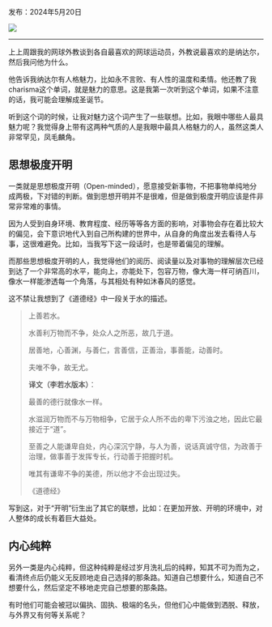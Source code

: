 发布：2024年5月20日

![](https://rolen.wiki/wp-content/uploads/2024/05/charisma.jpeg)

---

上上周跟我的网球外教谈到各自最喜欢的网球运动员，外教说最喜欢的是纳达尔，然后我问他为什么。

他告诉我纳达尔有人格魅力，比如永不言败、有人性的温度和柔情。他还教了我charisma这个单词，就是魅力的意思。这是我第一次听到这个单词，如果不注意的话，我可能会理解成圣诞节。

听到这个词的时候，让我对魅力这个词产生了一些联想。比如，我眼中哪些人最具魅力呢？我觉得身上带有这两种气质的人是我眼中最具人格魅力的人，虽然这类人非常罕见，凤毛麟角。

## 思想极度开明

一类就是思想极度开明（Open-minded），愿意接受新事物，不把事物单纯地分成两极，下对错的判断。做到思想开明并不是很难，但是做到极度开明应该是件非常非常难的事情。

因为人受到自身环境、教育程度、经历等等各方面的影响，对事物会存在着比较大的偏见，会下意识地代入到自己所构建的世界中，从自身的角度出发去看待人与事，这很难避免。比如，当我写下这一段话时，也是带着偏见的理解。

而那些思想极度开明的人，我觉得他们的阅历、阅读量以及对事物的理解层次已经到达了一个非常高的水平，能向上，亦能处下，包容万物，像大海一样可纳百川，像水一样能渗透每一个角落，与其相处有种如沐春风的感觉。

这不禁让我想到了《道德经》中一段关于水的描述。

> 上善若水。
> 
> 水善利万物而不争，处众人之所恶，故几于道。
> 
> 居善地，心善渊，与善仁，言善信，正善治，事善能，动善时。
> 
> 夫唯不争，故无尤。
> 
> **译文（李若水版本）**：
> 
> 最善的德行就像水一样。
> 
> 水滋润万物而不与万物相争，它居于众人所不齿的卑下污浊之地，因此它最接近于“道”。
> 
> 至善之人能谦卑自处，内心深沉宁静，与人为善，说话真诚守信，为政善于治理，做事善于发挥专长，行动善于把握时机。
> 
> 唯其有谦卑不争的美德，所以他才不会出现过失。
> 
> 《道德经》

写到这，对于“开明”衍生出了其它的联想，比如：在更加开放、开明的环境中，对人整体的成长有着巨大益处。

## 内心纯粹

另外一类是内心纯粹，但这种纯粹是经过岁月洗礼后的纯粹，知其不可为而为之，看清终点后仍能义无反顾地走自己选择的那条路。知道自己想要什么，知道自己不想要什么，然后坚定不移地走完自己想要的那条路。

有时他们可能会被冠以偏执、固执、极端的名头，但他们心中能做到洒脱、释放，与外界又有何等关系呢？